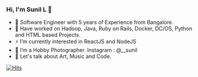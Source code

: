 ### Hi, I'm Sunil L 👋

- 👯 Software Engineer with 5 years of Experience from Bangalore.
- 🔭 Have worked on Hadoop, Java, Ruby on Rails, Docker, DC/OS, Python and HTML based Projects.
- ⚡ I’m currently interested in ReactJS and NodeJS
- 🤔 I’m a Hobby Photographer. Instagram : @__sunil
- 💬 Let's talk about Art, Music and Code. 

[![Hits](http://hits.dwyl.com/sunilandroidnayak/sunilandroidnayak.svg)](http://hits.dwyl.com/sunilandroidnayak/sunilandroidnayak) 
